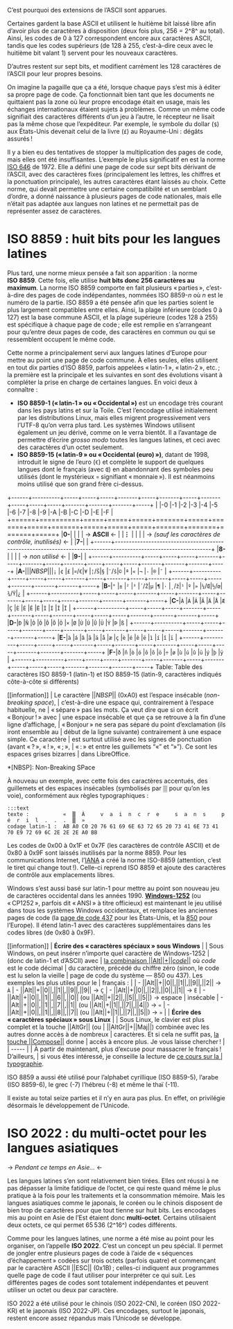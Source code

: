 C’est pourquoi des extensions de l’ASCII sont apparues.

Certaines gardent la base ASCII et utilisent le huitième bit laissé libre afin
d’avoir plus de caractères à disposition (deux fois plus, 256 = 2^8^ au total).
Ainsi, les codes de 0 à 127 correspondent encore aux caractères ASCII, tandis
que les codes supérieurs (de 128 à 255, c’est-à-dire ceux avec le huitième bit
valant 1) servent pour les nouveaux caractères.

D’autres restent sur sept bits, et modifient carrément les 128 caractères de
l’ASCII pour leur propres besoins.

On imagine la pagaille que ça a été, lorsque chaque pays s’est mis à éditer sa
propre page de code. Ça fonctionnait bien tant que les documents ne quittaient
pas la zone où leur propre encodage était en usage, mais les échanges
internationaux étaient sujets à problèmes. Comme un même code signifiait des
caractères différents d’un jeu à l’autre, le récepteur ne lisait pas la même
chose que l’expéditeur. Par exemple, le symbole du dollar (`$`) aux États-Unis
devenait celui de la livre (`£`) au Royaume-Uni : dégâts assurés !

Il y a bien eu des tentatives de stopper la multiplication des pages de code,
mais elles ont été insuffisantes. L’exemple le plus significatif en est la norme
[ISO 646][ISO 646] de 1972. Elle a défini une page de code sur sept bits
dérivant de l’ASCII, avec des caractères fixes (principalement les lettres, les
chiffres et la ponctuation principale), les autres caractères étant laissés au
choix. Cette norme, qui devait permettre une certaine compatibilité et un
semblant d’ordre, a donné naissance à plusieurs pages de code nationales, mais
elle n’était pas adaptée aux langues non latines et ne permettait pas de
représenter assez de caractères.

[ISO 646]: https://fr.wikipedia.org/wiki/ISO_646

# ISO 8859 : huit bits pour les langues latines

Plus tard, une norme mieux pensée a fait son apparition : la norme **ISO 8859**.
Cette fois, elle utilise **huit bits donc 256 caractères au maximum**. La norme
ISO 8859 comporte en fait plusieurs « parties », c’est-à-dire des pages de code
indépendantes, nommées ISO 8859-_n_ où _n_ est le numéro de la partie. ISO 8859
a été pensée afin que les parties soient le plus largement compatibles entre
elles. Ainsi, la plage inférieure (codes 0 à 127) est la base commune ASCII, et
la plage supérieure (codes 128 à 255) est spécifique à chaque page de code ;
elle est remplie en s’arrangeant pour qu’entre deux pages de code, des
caractères en commun ou qui se ressemblent occupent le même code.

Cette norme a principalement servi aux langues latines d’Europe pour mettre au
point une page de code commune. À elles seules, elles utilisent en tout dix
parties d’ISO 8859, parfois appelées « latin-1 », « latin-2 », etc. ; la
première est la principale et les suivantes en sont des évolutions visant à
compléter la prise en charge de certaines langues. En voici deux à connaître :

-   **ISO 8859-1 (« latin-1 » ou « Occidental »)** est un encodage très courant
    dans les pays latins et sur la Toile. C’est l’encodage utilisé initialement
    par les distributions Linux, mais elles migrent progressivement vers l’UTF-8
    qu’on verra plus tard. Les systèmes Windows utilisent également un jeu
    dérivé, comme on le verra bientôt. Il a l’avantage de permettre d’écrire
    _grosso modo_ toutes les langues latines, et ceci avec des caractères d’un
    octet seulement.
-   **ISO 8859-15 (« latin-9 » ou « Occidental (euro) »)**, datant de 1998,
    introduit le signe de l’euro (`€`) et complète le support de quelques
    langues dont le français (avec `Œ`) en abandonnant des symboles peu utilisés
    (dont le mystérieux `¤` signifiant « monnaie »). Il est néanmoins moins
    utilisé que son grand frère ci-dessus.

+------+----------+-----+-----+-----+-------+-----+-------+-----+-------+-----+-----+-----+-------+-------+-------+-----+
|      |-0        |-1   |-2   |-3   |-4     |-5   |-6     |-7   |-8     |-9   |-A   |-B   |-C     |-D     |-E     |-F   |
+======+==========+=====+=====+=====+=======+=====+=======+=====+=======+=====+=====+=====+=======+=======+=======+=====+
|**0-**|                                                                                                                |
|      | -> __ASCII__ <-                                                                                                |
|**⋮** |                                                                                                                |
|      | -> _(sauf les caractères de contrôle, inutilisés)_ <-                                                          |
|**7-**|                                                                                                                |
+------+----------------------------------------------------------------------------------------------------------------+
|**8-**|                                                                                                                |
|      | -> _non utilisé_ <-                                                                                            |
|**9-**|                                                                                                                |
+------+----------+-----+-----+-----+-------+-----+-------+-----+-------+-----+-----+-----+-------+-------+-------+-----+
|**A-**|||_NBSP_|||`¡`  |`¢`  |`£`  |`¤`/`€`|`¥`  |`¦`/`Š`|`§`  |`¨`/`š`|`©`  |`ª`  |`«`  |`¬`    |`-`    |`®`    |`¯`  |
+------+----------+-----+-----+-----+-------+-----+-------+-----+-------+-----+-----+-----+-------+-------+-------+-----+
|**B-**|`°`       |`±`  |`²`  |`³`  |`´`/`Ž`|`µ`  |`¶`    |`·`  |`¸`/`ž`|`¹`  |`º`  |`»`  |`¼`/`Œ`|`½`/`œ`|`¾`/`Ÿ`|`¿`  |
+------+----------+-----+-----+-----+-------+-----+-------+-----+-------+-----+-----+-----+-------+-------+-------+-----+
|**C-**|`À`       |`Á`  |`Â`  |`Ã`  |`Ä`    |`Å`  |`Æ`    |`Ç`  |`È`    |`É`  |`Ê`  |`Ë`  |`Ì`    |`Í`    |`Î`    |`Ï`  |
+------+----------+-----+-----+-----+-------+-----+-------+-----+-------+-----+-----+-----+-------+-------+-------+-----+
|**D-**|`Ð`       |`Ñ`  |`Ò`  |`Ó`  |`Ô`    |`Õ`  |`Ö`    |`×`  |`Ø`    |`Ù`  |`Ú`  |`Û`  |`Ü`    |`Ý`    |`Þ`    |`ß`  |
+------+----------+-----+-----+-----+-------+-----+-------+-----+-------+-----+-----+-----+-------+-------+-------+-----+
|**E-**|`à`       |`á`  |`â`  |`ã`  |`ä`    |`å`  |`æ`    |`ç`  |`è`    |`é`  |`ê`  |`ë`  |`ì`    |`í`    |`î`    |`ï`  |
+------+----------+-----+-----+-----+-------+-----+-------+-----+-------+-----+-----+-----+-------+-------+-------+-----+
|**F-**|`ð`       |`ñ`  |`ò`  |`ó`  |`ô`    |`õ`  |`ö`    |`÷`  |`ø`    |`ù`  |`ú`  |`û`  |`ü`    |`ý`    |`þ`    |`ÿ`  |
+------+----------+-----+-----+-----+-------+-----+-------+-----+-------+-----+-----+-----+-------+-------+-------+-----+
Table:
  Table des caractères ISO 8859-1 (latin-1) et ISO 8859-15 (latin-9,
  caractères indiqués côte-à-côte si différents)

[[information]]
| Le caractère ||_NBSP_|| (0xA0) est l’espace insécable (_non-breaking space_),
| c’est-à-dire une espace qui, contrairement à l’espace habituelle, ne
| « sépare » pas les mots. Ça veut dire que si on écrit « Bonjour ! » avec
| une espace insécable et que ça se retrouve à la fin d’une ligne d’affichage,
| « Bonjour » ne sera pas séparé du point d’exclamation (ils iront ensemble au
| début de la ligne suivante) contrairement à une espace simple. Ce caractère
| est surtout utilisé avec les signes de ponctuation (avant « ? », « ! », « ; »,
| « : » et entre les guillemets “«” et “»”). Ce sont les espaces grises bizarres
| dans LibreOffice.

*[NBSP]: Non-Breaking SPace

À nouveau un exemple, avec cette fois des caractères accentués, des guillemets
et des espaces insécables (symbolisés par ▒ pour qu’on les voie), conformément
aux règles typographiques :

    :::text
    texte :           «  ▒  À     v  a  i  n  c  r  e     s  a  n  s     p  é  r  i  l  .  .  .  ▒  »
    codage latin-1 :  AB A0 C0 20 76 61 69 6E 63 72 65 20 73 41 6E 73 41 70 E9 72 69 6C 2E 2E 2E A0 BB

Les codes de 0x00 à 0x1F et 0x7F (les caractères de contrôle ASCII) et de 0x80 à
0x9F sont laissés inutilisés par la norme 8859. Pour les communications
Internet, l’[IANA][] a créé la norme ISO-8859 (attention, c’est le tiret qui
change tout !). Celle-ci reprend ISO 8859 et ajoute des caractères de contrôle
aux emplacements libres.

[IANA]: https://fr.wikipedia.org/wiki/IANA

Windows s’est aussi basé sur latin-1 pour mettre au point son nouveau jeu de
caractères occidental dans les années 1990. **[Windows-1252][]** (ou « CP1252 »,
parfois dit « ANSI » à titre officieux) est maintenant le jeu utilisé dans tous
les systèmes Windows occidentaux, et remplace les anciennes pages de code (la
[page de code 437][CP437] pour les États-Unis, et la [850][CP850] pour
l’Europe). Il étend latin-1 avec des caractères supplémentaires dans les codes
libres (de 0x80 à 0x9F).

[Windows-1252]: https://fr.wikipedia.org/wiki/Windows-1252
[CP437]: https://fr.wikipedia.org/wiki/CP437
[CP850]: https://fr.wikipedia.org/wiki/CP850

[[information]]
| __Écrire des « caractères spéciaux » sous Windows__
| 
| Sous Windows, on peut insérer n’importe quel caractère de Windows-1252
| (donc de latin-1 et d’ASCII) avec
| [la combinaison ||Alt||+||_code_||][alt-codes] où _code_ est le code décimal
| du caractère, précédé du chiffre zéro (sinon, le code est lu selon la vieille
| page de code du système — 850 ou 437). Les exemples les plus utiles pour le
| français :
| 
| -   ||Alt||+||0||,||1||,||9||,||2|| → `À`
| -   ||Alt||+||0||,||1||,||9||,||9|| → `Ç`
| -   ||Alt||+||0||,||2||,||0||,||1|| → `É`
| -   ||Alt||+||0||,||1||,||6||,||0|| (ou ||Alt||+||2||,||5||,||5||) → espace
|     insécable
| -   ||Alt||+||0||,||1||,||7||,||1|| (ou ||Alt||+||1||,||7||,||4||) → `«`
| -   ||Alt||+||0||,||1||,||8||,||7|| (ou ||Alt||+||1||,||7||,||5||) → `»`
| 
| __Écrire des « caractères spéciaux » sous Linux__
| 
| Sous Linux, le clavier est plus complet et la touche ||AltGr|| (ou
| ||AltGr||+||Maj||) combinée avec les autres donne accès à de nombreux
| caractères. Et si cela ne suffit pas, [la touche ||Compose||][compose] donne
| accès à encore plus. Je vous laisse chercher !
| 
| -----
| 
| À partir de maintenant, plus d’excuse pour massacrer le français ! D’ailleurs,
| si vous êtes intéressé, je conseille la lecture de [ce cours sur la
| typographie][tuto-typo].

[alt-codes]: https://fr.wikipedia.org/wiki/Alt_codes
[compose]:   https://fr.wikipedia.org/wiki/Touche_compose
[tuto-typo]: http://www.siteduzero.com/tutoriel-3-454279-l-orthotypographie-bien-ecrire-pour-bien-etre-lu.html

ISO 8859 a aussi été utilisé pour l’alphabet cyrillique (ISO 8859-5), l’arabe
(ISO 8859-6), le grec (-7) l’hébreu (-8) et même le thaï (-11).

Il existe au total seize parties et il n’y en aura pas plus. En effet, on
privilégie désormais le développement de l’Unicode.

# ISO 2022 : du multi-octet pour les langues asiatiques

-> _Pendant ce temps en Asie…_ <-

Les langues latines s’en sont relativement bien tirées. Elles ont réussi à ne
pas dépasser la limite fatidique de l’octet, ce qui reste quand même le plus
pratique à la fois pour les traitements et la consommation mémoire. Mais les
langues asiatiques comme le japonais, le coréen ou le chinois disposent de bien
trop de caractères pour que tout tienne sur huit bits. Les encodages mis au
point en Asie de l’Est étaient donc **multi-octet**. Certains utilisaient deux
octets, ce qui permet 65 536 (2^16^) codes différents.

Comme pour les langues latines, une norme a été mise au point pour les
organiser, on l’appelle **ISO 2022**. C’est un concept un peu spécial. Il permet
de jongler entre plusieurs pages de code à l’aide de « séquences d’échappement »
codées sur trois octets (parfois quatre) et commençant par le caractère ASCII
||ESC|| (0x1B) ; celles-ci indiquent aux programmes quelle page de code il faut
utiliser pour interpréter ce qui suit. Les différentes pages de codes sont
totalement indépendantes et peuvent utiliser un octet ou deux par caractère.

ISO 2022 a été utilisé pour le chinois (ISO 2022-CN), le coréen (ISO 2022-KR) et
le japonais (ISO 2022-JP). Ces encodages, surtout le japonais, restent encore
assez répandus mais l’Unicode se développe.
